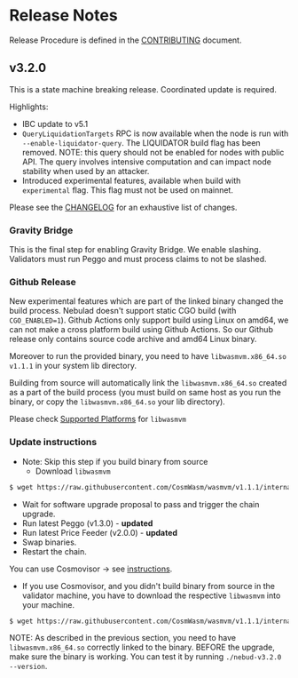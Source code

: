 <!-- markdownlint-disable MD013 -->
<!-- markdownlint-disable MD024 -->
<!-- markdownlint-disable MD040 -->

# Release Notes

Release Procedure is defined in the [CONTRIBUTING](CONTRIBUTING.md#release-procedure) document.

## v3.2.0

This is a state machine breaking release. Coordinated update is required.

Highlights:

- IBC update to v5.1
- `QueryLiquidationTargets` RPC is now available when the node is run with `--enable-liquidator-query`. The LIQUIDATOR build flag has been removed. NOTE: this query should not be enabled for nodes with public API. The query involves intensive computation and can impact node stability when used by an attacker.
- Introduced experimental features, available when build with `experimental` flag. This flag must not be used on mainnet.

Please see the [CHANGELOG](https://github.com/tessornetwork/nebula/blob/v3.2.0/CHANGELOG.md) for an exhaustive list of changes.

### Gravity Bridge

This is the final step for enabling Gravity Bridge. We enable slashing.
Validators must run Peggo and must process claims to not be slashed.

### Github Release

New experimental features which are part of the linked binary changed the build process. Nebulad doesn't support static CGO build (with `CGO_ENABLED=1`). Github Actions only support build using Linux on amd64, we can not make a cross platform build using Github Actions. So our Github release only contains source code archive and amd64 Linux binary.

Moreover to run the provided binary, you need to have `libwasmvm.x86_64.so v1.1.1` in your system lib directory.

Building from source will automatically link the `libwasmvm.x86_64.so` created as a part of the build process (you must build on same host as you run the binary, or copy the `libwasmvm.x86_64.so` your lib directory).

Please check [Supported Platforms](https://github.com/CosmWasm/wasmvm/tree/v1.1.1/#supported-platforms) for `libwasmvm`

### Update instructions

- Note: Skip this step if you build binary from source
  - Download `libwasmvm`
```bash
$ wget https://raw.githubusercontent.com/CosmWasm/wasmvm/v1.1.1/internal/api/libwasmvm.$(uname -m).so -O /lib/libwasmvm.$(uname -m).so
```
- Wait for software upgrade proposal to pass and trigger the chain upgrade.
- Run latest Peggo (v1.3.0) - **updated**
- Run latest Price Feeder (v2.0.0) - **updated**
- Swap binaries.
- Restart the chain.

You can use Cosmovisor → see [instructions](https://github.com/tessornetwork/nebula/#cosmovisor).
- If you use Cosmovisor, and you didn't build binary from source in the validator machine, you have to download the respective `libwasmvm` into your machine.  
```bash
$ wget https://raw.githubusercontent.com/CosmWasm/wasmvm/v1.1.1/internal/api/libwasmvm.$(uname -m).so -O /lib/libwasmvm.$(uname -m).so
```

NOTE: As described in the previous section, you need to have `libwasmvm.x86_64.so` correctly linked to the binary. BEFORE the upgrade, make sure the binary is working. You can test it by running `./nebud-v3.2.0 --version`.
